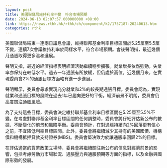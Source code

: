 ```yaml
---
layout: post
title: 美國聯儲局維持利率不變　符合市場預期
date: 2024-06-13 02:07:57.000000000 +08:00
link: https://news.rthk.hk/rthk/ch/component/k2/1757187-20240613.htm
categories: rthk
---
```


美國聯儲局結束一連兩日議息會議，維持聯邦基金利率目標區間於5.25厘至5.5厘不變，連續7次會議維持利率於同樣水平，符合市場預期。會後聲明指，最近幾個月通脹取得更多溫和進展。

聲明又指，最近的經濟指標表明經濟活動繼續穩步擴張。就業增長依然強勁，失業率亦保持在較低水平。過去一年通脹有所放緩，但仍處於高位。近幾個月來，在實現委員會2%的通脹目標方面略有進一步進展。

聲明顯示，委員會尋求實現充分就業和2%的較長期通脹目標。委員會認為，實現就業和通脹目標的風險在過去1年已趨向更好的平衡。經濟前景不明朗，委員會仍高度關注通脹風險。

為了支持這些目標，委員會決定維持聯邦基金利率目標區間在5.25厘至5.5%不變。在考慮對聯邦基金利率目標區間的任何調整時，委員會將仔細評估新公布的數據、不斷變化的前景和風險平衡。委員會預計，在對通脹持續向2%回落更有信心之前，不宜降低利率目標區間。此外，委員會將繼續減少其持有的美國國債、機構債和機構抵押貸款支持證券(MBS)。委員會堅決致力於讓通脹率回歸2%的目標。

在評估適當的貨幣政策立場時，委員會將繼續關注新公布的信息對經濟前景的影響，包括考慮勞動力市場狀況、通脹壓力與通脹預期等方面的指標，以及金融與國際形勢的發展。
